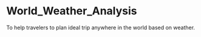# World_Weather_Analysis
To help travelers to plan ideal trip anywhere in the world based on weather.
